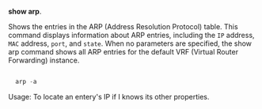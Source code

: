 **show arp**. 

Shows the entries in the ARP (Address Resolution Protocol) table. This command displays information about ARP entries, including the `IP` address, `MAC` address, `port`, and `state`. When no parameters are specified, the show arp command shows all ARP entries for the default VRF (Virtual Router Forwarding) instance.


```powershell

  arp -a

```

Usage: To locate an entery's IP if I knows its other properties.
